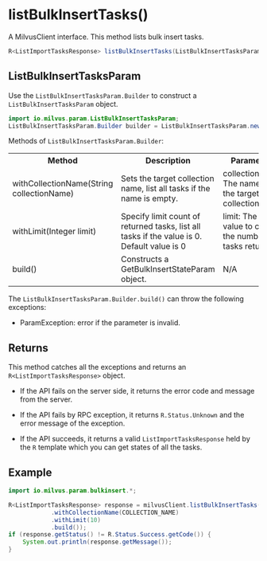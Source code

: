 # listBulkInsertTasks()

A MilvusClient interface. This method lists bulk insert tasks.

```java
R<ListImportTasksResponse> listBulkInsertTasks(ListBulkInsertTasksParam requestParam);
```

## ListBulkInsertTasksParam

Use the `ListBulkInsertTasksParam.Builder` to construct a `ListBulkInsertTasksParam` object.

```java
import io.milvus.param.ListBulkInsertTasksParam;
ListBulkInsertTasksParam.Builder builder = ListBulkInsertTasksParam.newBuilder();
```

Methods of `ListBulkInsertTasksParam.Builder`:

<table>
    <tr>
        <th>Method</th>
        <th>Description</th>
        <th>Parameters</th>
    </tr>
    <tr>
        <td>withCollectionName(String collectionName)</td>
        <td>Sets the target collection name, list all tasks if the name is empty.</td>
        <td>collectionName: The name of the target collection.</td>
    </tr>
    <tr>
        <td>withLimit(Integer limit)</td>
        <td>Specify limit count of returned tasks, list all tasks if the value is 0.<br/>Default value is 0</td>
        <td>limit: The limit value to control the numbe of tasks returned.</td>
    </tr>
    <tr>
        <td>build()</td>
        <td>Constructs a GetBulkInsertStateParam object.</td>
        <td>N/A</td>
    </tr>
</table>

The `ListBulkInsertTasksParam.Builder.build()` can throw the following exceptions:

- ParamException: error if the parameter is invalid.

## Returns

This method catches all the exceptions and returns an `R<ListImportTasksResponse>` object.

- If the API fails on the server side, it returns the error code and message from the server.

- If the API fails by RPC exception, it returns `R.Status.Unknown` and the error message of the exception.

- If the API succeeds, it returns a valid `ListImportTasksResponse` held by the `R` template which you can get states of all the tasks.

## Example

```java
import io.milvus.param.bulkinsert.*;

R<ListImportTasksResponse> response = milvusClient.listBulkInsertTasks(ListBulkInsertTasksParam.newBuilder()
            .withCollectionName(COLLECTION_NAME)
            .withLimit(10)
            .build());
if (response.getStatus() != R.Status.Success.getCode()) {
    System.out.println(response.getMessage());
}
```
